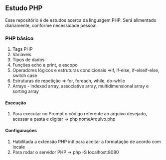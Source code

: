 ## Estudo PHP

Esse repositório é de estudos acerca da linguagem PHP.
Será alimentado diariamente, conforme necessidade pessoal.

### PHP básico

1. Tags PHP
2. Variáveis
3. Tipos de dados
4. Funções echo e print, e escopo
5. Operadores lógicos e estruturas condicionais =>if, if-else, if-elseif-else, switch case
6. Estruturas de repetição => for, foreach, while, do-while
7. Arrays - indexed array, associative array, multidimensional array e sorting array

#### Execução

1. Para executar no Prompt o código referente ao arquivo desejado, acessar a pasta e digitar -> php nomeArquivo.php

#### Configurações

1. Habilitada a extensão PHP intl para aceitar a formatação de acordo com locale
2. Para rodar o servidor PHP -> php -S localhost:8080
